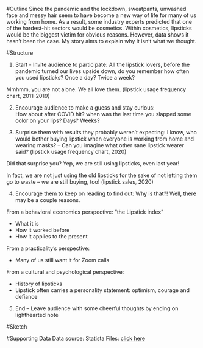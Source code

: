 #Outline
Since the pandemic and the lockdown, sweatpants, unwashed face and messy hair seem to have become a new way of life for many of us working from home. As a result, some industry experts predicted that one of the hardest-hit sectors would be cosmetics. Within cosmetics, lipsticks would be the biggest victim for obvious reasons. However, data shows it hasn’t been the case. My story aims to explain why it isn’t what we thought. 


#Structure
1.	Start - Invite audience to participate:
All the lipstick lovers, before the pandemic turned our lives upside down, do you remember how often you used lipsticks? Once a day? Twice a week?

Mmhmm, you are not alone. We all love them. (lipstick usage frequency chart, 2011-2019)

2.	Encourage audience to make a guess and stay curious:  
How about after COVID hit? when was the last time you slapped some color on your lips? Days? Weeks?

3.	Surprise them with results they probably weren’t expecting:
I know, who would bother buying lipstick when everyone is working from home and wearing masks? – Can you imagine what other sane lipstick wearer said?  (lipstick usage frequency chart, 2020)

Did that surprise you? Yep, we are still using lipsticks, even last year! 

In fact, we are not just using the old lipsticks for the sake of not letting them go to waste – we are still buying, too!  (lipstick sales, 2020)

4.	Encourage them to keep on reading to find out:
Why is that?! Well, there may be a couple reasons.

From a behavioral economics perspective: “the Lipstick index”
-	What it is
-	How it worked before
-	How it applies to the present

From a practicality’s perspective:
-	Many of us still want it for Zoom calls

From a cultural and psychological perspective: 
-	History of lipsticks
-	Lipstick often carries a personality statement: optimism, courage and defiance 

5.	End – Leave audience with some cheerful thoughts by ending on lighthearted note 


#Sketch


#Supporting Data
Data source: Statista
Files: [click here](https://cmu.box.com/s/stqzz1d1g57jx0g9yvg3ann2wgtb7u00)
